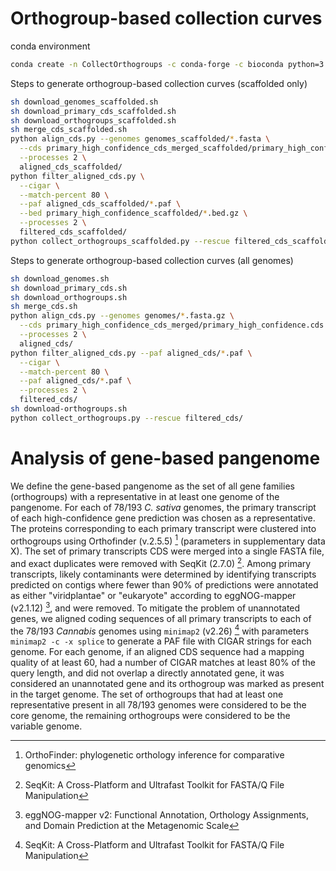 # Orthogroup-based collection curves

conda environment
```sh
conda create -n CollectOrthogroups -c conda-forge -c bioconda python=3.10 awscli biopython cigar minimap2 pyarrow pandas seaborn seqkit tabix pyfaidx pybedtools
```

Steps to generate orthogroup-based collection curves (scaffolded only)
```sh
sh download_genomes_scaffolded.sh
sh download_primary_cds_scaffolded.sh
sh download_orthogroups_scaffolded.sh
sh merge_cds_scaffolded.sh
python align_cds.py --genomes genomes_scaffolded/*.fasta \
  --cds primary_high_confidence_cds_merged_scaffolded/primary_high_confidence.cds.fasta.gz \
  --processes 2 \
  aligned_cds_scaffolded/
python filter_aligned_cds.py \
  --cigar \
  --match-percent 80 \
  --paf aligned_cds_scaffolded/*.paf \
  --bed primary_high_confidence_scaffolded/*.bed.gz \
  --processes 2 \
  filtered_cds_scaffolded/
python collect_orthogroups_scaffolded.py --rescue filtered_cds_scaffolded/
```

Steps to generate orthogroup-based collection curves (all genomes)
```sh
sh download_genomes.sh
sh download_primary_cds.sh
sh download_orthogroups.sh
sh merge_cds.sh
python align_cds.py --genomes genomes/*.fasta.gz \
  --cds primary_high_confidence_cds_merged/primary_high_confidence.cds.fasta.gz \
  --processes 2 \
  aligned_cds/
python filter_aligned_cds.py --paf aligned_cds/*.paf \
  --cigar \
  --match-percent 80 \
  --paf aligned_cds/*.paf \
  --processes 2 \
  filtered_cds/
sh download-orthogroups.sh
python collect_orthogroups.py --rescue filtered_cds/
```

# Analysis of gene-based pangenome
We define the gene-based pangenome as the set of all gene families (orthogroups) with a representative in at least one genome of the pangenome. For each of 78/193 _C. sativa_ genomes, the primary transcript of each high-confidence gene prediction was chosen as a representative. The proteins corresponding to each primary transcript were clustered into orthogroups using Orthofinder (v.2.5.5) [^1] (parameters in supplementary data X). The set of primary transcripts CDS were merged into a single FASTA file, and exact duplicates were removed with SeqKit (2.7.0) [^2]. Among primary transcripts, likely contaminants were determined by identifying transcripts predicted on contigs where fewer than 90% of predictions were annotated as either "viridplantae" or "eukaryote" according to eggNOG-mapper (v2.1.12) [^3], and were removed. To mitigate the problem of unannotated genes, we aligned coding sequences of all primary transcripts to each of the 78/193 _Cannabis_ genomes using `minimap2` (v2.26) [^2] with parameters `minimap2 -c -x splice` to generate a PAF file with CIGAR strings for each genome. For each genome, if an aligned CDS sequence had a mapping quality of at least 60, had a number of CIGAR matches at least 80% of the query length, and did not overlap a directly annotated gene, it was considered an unannotated gene and its orthogroup was marked as present in the target genome. The set of orthogroups that had at least one representative present in all 78/193 genomes were considered to be the core genome, the remaining orthogroups were considered to be the variable genome.

[^1]: OrthoFinder: phylogenetic orthology inference for comparative genomics
[^2]: SeqKit: A Cross-Platform and Ultrafast Toolkit for FASTA/Q File Manipulation
[^3]: eggNOG-mapper v2: Functional Annotation, Orthology Assignments, and Domain Prediction at the Metagenomic Scale 
[^4]: Minimap2: pairwise alignment for nucleotide sequences
